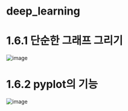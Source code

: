 # deep_learning


# 1.6.1 단순한 그래프 그리기
![image](https://user-images.githubusercontent.com/59910227/87428583-81aa6300-c61d-11ea-834e-c5658c6ce28d.png)

# 1.6.2 pyplot의 기능
![image](https://user-images.githubusercontent.com/59910227/87429345-9b987580-c61e-11ea-8236-ac81cb8f50a3.png)
